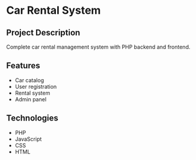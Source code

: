 # Car Rental System

## Project Description
Complete car rental management system with PHP backend and frontend.

## Features
- Car catalog
- User registration
- Rental system
- Admin panel

## Technologies
- PHP
- JavaScript
- CSS
- HTML
